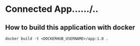 
# Connected App....../..


## How to build this application with docker
```
docker build -t <DOCKERHUB_USERNAME>/app:1.0 .
```
